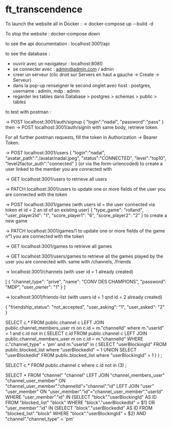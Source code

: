 # ft_transcendence

To launch the website all in Docker :
-> docker-compose up --build -d

To stop the website :
docker-compose down

to see the api documentation : localhost:3001/api

to see the database : 
- ouvrir avec un navigateur : localhost:8080 
- se connecter avec : admin@admin.com / admin
- creer un serveur (clic droit sur Servers en haut a gauche -> Create -> Serveur)
- dans la pop-up renseigner le second onglet avec host : postgres, username : admin, mdp : admin
- regarder les tables dans Database > postgres > schemas > public > tables

to test with postman : 

-> POST localhost:3001/auth/signup
{
    "login":"nadal",
    "password":"pass"
}
then
-> POST localhost:3001/auth/signin with same body, retrieve token.

For all further postman requests, fill the token in Authorization -> Bearer Token.

-> POST localhost:3001/users
{
    "login":"nadal",
    "avatar_path":"./avatar/nadal.jpeg",
    "status":"CONNECTED",
    "level":"top10",
    "level2factor_auth":"connected"
}
(or via the form-urlencoded)
to create a user linked to the member you are connected with

-> GET localhost:3001/users to retrieve all users

-> PATCH localhost:3001/users to update one or more fields of the user you are connected with the token

-> POST localhost:3001/games (with users id = the user connected via token  et id = 2 an id of an existing user)
{
  "type_game": "rolland",
  "user_player2Id": "1",
  "score_player1": "6",
  "score_player2": "2"
}
to create a new game

-> PATCH localhost:3001/games/1 to update one or more fields of the game n°1 you are connected with the token

-> GET localhost:3001/games
to retrieve all games

-> GET localhost:3001/users/games to retrieve all the games played by the user you are connected with. same with /channels, /friends

-> localhost:3001/channels (with user id = 1 already created)

[
  {
    "channel_type": "prive",
    "name": "CONV DES CHAMPIONS",
    "password": "MDP",
    "user_owner": "1"
  }
]

-> localhost:3001/friends-list (with users id = 1  qnd id = 2 already created)

{
  "friendship_status": "not_accepted",
  "user_asking": "1",
  "user_asked": "2"
}


SELECT c.*
FROM public.channel c
LEFT JOIN public.channel_members_user m on c.id = m."channelId"
where m."userId" = 1
and c.id not in (
	SELECT c.id
	FROM public.channel c
	LEFT JOIN public.channel_members_user m on c.id = m."channelId"
	WHERE c."channel_type" = 'pm' 
	and m."userId" in (
		SELECT "userBlockingId"
		FROM public.blocked_list
		where "userBlockedId" = 1
		UNION
		SELECT "userBlockedId"
		FROM public.blocked_list
		where "userBlockingId" = 1
	)
)
;

SELECT c.*
FROM public.channel c
where c.id not in (3)
;


SELECT * 
FROM "channel" "channel" 
LEFT JOIN "channel_members_user" "channel_user_member" ON "channel_user_member"."channelId"="channel"."id" 
LEFT JOIN "user" "user_member" ON "user_member"."id"="channel_user_member"."userId" 
WHERE "user_member"."id" IN (SELECT "block"."userBlockingId" AS ID FROM "blocked_list" "block" WHERE "block"."userBlockedId" = $1) 
OR "user_member"."id" IN (SELECT "block"."userBlockedId" AS ID FROM "blocked_list" "block" WHERE "block"."userBlockingId" = $2) 
AND "channel"."channel_type" = 'pm'